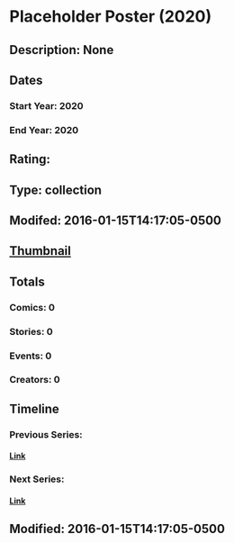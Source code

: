 # Placeholder Poster (2020)
## Description: None
## Dates
### Start Year: 2020
### End Year: 2020
## Rating: 
## Type: collection
## Modifed: 2016-01-15T14:17:05-0500
## [Thumbnail](http://i.annihil.us/u/prod/marvel/i/mg/b/40/image_not_available.jpg)
## Totals
### Comics: 0
### Stories: 0
### Events: 0
### Creators: 0
## Timeline
### Previous Series: 
#### [Link]()
### Next Series: 
#### [Link]()
## Modified: 2016-01-15T14:17:05-0500